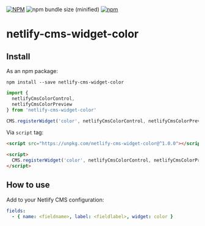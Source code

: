 [![NPM](https://img.shields.io/npm/v/netlify-cms-widget-color.svg)](https://www.npmjs.com/package/netlify-cms-widget-color)
![npm bundle size (minified)](https://img.shields.io/bundlephobia/min/netlify-cms-widget-color.svg)
[![npm](https://img.shields.io/npm/dw/netlify-cms-widget-color.svg)](https://www.npmjs.com/package/netlify-cms-widget-color)

# netlify-cms-widget-color


## Install

As an npm package:

```shell
npm install --save netlify-cms-widget-color
```

```js
import {
  netlifyCmsColorControl,
  netlifyCmsColorPreview
} from 'netlify-cms-widget-color'

CMS.registerWidget('color', netlifyCmsColorControl, netlifyCmsColorPreview)
```

Via `script` tag:

```html
<script src="https://unpkg.com/netlify-cms-widget-color@^1.0.0"></script>

<script>
  CMS.registerWidget('color', netlifyCmsColorControl, netlifyCmsColorPreview)
</script>
```

## How to use

Add to your Netlify CMS configuration:

```yaml
fields:
  - { name: <fieldname>, label: <fieldlabel>, widget: color }
```
